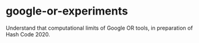 # google-or-experiments
Understand that computational limits of Google OR tools, in preparation of Hash Code 2020.